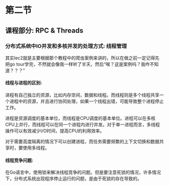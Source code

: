# 第二节

## 课程部分: RPC & Threads

### 分布式系统中IO并发和多核并发的处理方式: 线程管理

其实lec2就是主要根据那个教程中的爬虫案例来讲的，所以在做之前一定记得先把go tour学完，不然就会像我一样听了半天，然后“唉？这是案例吗？我咋不知道？？？”

#### 线程与进程的区别:

进程有自己独立的资源，比如内存空间，数据和线程。而线程则是多个线程共享一个进程中的资源，并且进行协同处理，如果一个线程出错，可能导致整个进程停止工作。

进程是资源调度的基本单位，而线程是CPU调度的基本单位。进程可以在多核CPU上并行，而线程可以在同一个进程内进行并发。对于单一进程而言，多线程操作可以有效减少I/O时间，提高CPU的利用效率。

对于需要高度隔离的情况下可以创建进程，而任务需要频繁的上下文切换和数据共享时，要使用多线程。

#### 线程竞争问题:

在Go语言中，使用锁来解决线程竞争的问题。但是要注意死锁的情况，许多情况下，分布式系统出现程序停止运行的问题，是由于死锁的存在导致的。

